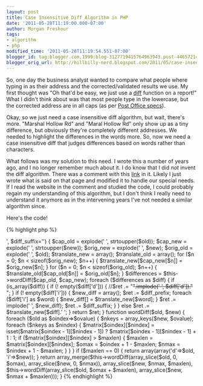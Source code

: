 ```yaml
---
layout: post
title: Case Insensitive Diff Algorithm in PHP
date: '2011-05-28T11:19:00.000-07:00'
author: Morgan Freshour
tags:
- algorithm
- php
modified_time: '2011-05-28T11:19:54.551-07:00'
blogger_id: tag:blogger.com,1999:blog-3127719415764963943.post-4465721473758812964
blogger_orig_url: http://hillbilly-nerd.blogspot.com/2011/05/case-insensitive-diff-algorithm-in-php.html
---
```


So, one day the business analyst wanted to compare what people where typing in as their address and the corrected/validated results we use.  My first thought was "Oh that'd be easy, we just use a <a href="http://en.wikipedia.org/wiki/Diff">diff</a> function on a report!"  What I didn't think about was that most people type in the lowercase, but the corrected address are in all caps (as per <a href="http://pe.usps.com/text/pub28/welcome.htm">Post Office specs</a>).


Okay, so we just need a case insensitive diff algorithm, but wait, there's more.  "Marshal Hollow Rd" and "Maral Hollow Rd" only show up as a tiny difference, but obviously they're completely different addresses.  We needed to highlight the differences in the words more.  So, now we need a case insensitive diff that judges differences based on words rather than characters.


What follows was my solution to this need.  I wrote this a number of years ago, and I no longer remember much about it.  I do know that I did *not* invent the diff algorithm.  There was a comment with this <a href="http://www.somethinkodd.com/oddthinking/2006/01/16/comparing-strings-an-analysis-of-diff-algorithms/">link</a> in it. Likely I just wrote what is said on that page and modified it to handle our special needs.  If I read the website in the comment and studied the code, I could probably regain my understanding of this algorithm, but I don't think I really need to understand it anymore as in the intervening years I've not needed a similar algorithm since.


Here's the code!

{% highlight php %}
<?php
function htmlWordDiff($old, $new, $diff_prefix='<span style="background:#80ff80;">', $diff_suffix='<span>') {
    $cap_old = explode(' ', strtoupper($old));
    $cap_new = explode(' ', strtoupper($new));
    $orig_new = explode(' ', $new);
    $orig_old = explode(' ', $old);
    $translate_new = array();
    $translate_old = array();
    for ($n = 0; $n < sizeof($orig_new); $n++) {
        $translate_new[$cap_new[$n]] = $orig_new[$n];
    }
    for ($n = 0; $n < sizeof($orig_old); $n++) {
        $translate_old[$cap_old[$n]] = $orig_old[$n];
    }
    
    $differences = $this->wordDiff($cap_old, $cap_new);
    
    foreach ($differences as $diff) {
        if (is_array($diff)) {
            if (! empty($diff['d'])) {
                //$ret .= "<del>".implode(' ', $diff['d'])."</del> ";
            }
            if (! empty($diff['i'])) {
                $new_diff = array();
                $ret .= $diff_prefix;
                foreach ($diff['i'] as $word) {
                    $new_diff[] = $translate_new[$word];
                }
                $ret .= implode(' ', $new_diff);
                $ret .= $diff_suffix;
            }
        } else
            $ret .= $translate_new[$diff].' ';
    }
    return $ret;
}

function wordDiff($old, $new) {
    foreach ($old as $oindex=>$ovalue) {
        $nkeys = array_keys($new, $ovalue);
        foreach ($nkeys as $nindex) {
            $matrix[$oindex][$nindex] = isset($matrix[$oindex - 1][$nindex - 1]) ? $matrix[$oindex - 1][$nindex - 1] + 1 : 1;
            if ($matrix[$oindex][$nindex] > $maxlen) {
                $maxlen = $matrix[$oindex][$nindex];
                $omax = $oindex + 1 - $maxlen;
                $nmax = $nindex + 1 - $maxlen;
            }
        }
    }
    
    if ($maxlen == 0) {
        return array(array('d'=>$old, 'i'=>$new));
    }
    
    return array_merge($this->wordDiff(array_slice($old, 0, $omax), array_slice($new, 0, $nmax)), array_slice($new, $nmax, $maxlen), 
                       $this->wordDiff(array_slice($old, $omax + $maxlen), array_slice($new, $nmax + $maxlen)));
}
{% endhighlight %}